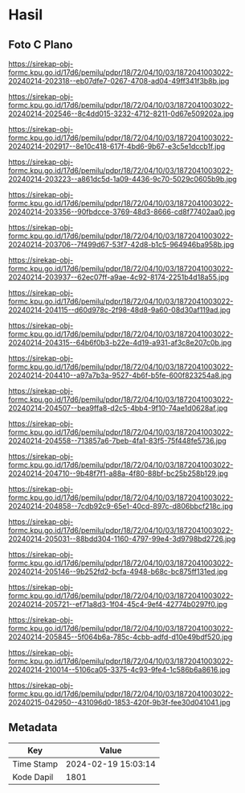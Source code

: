 # Hasil

## Foto C Plano

https://sirekap-obj-formc.kpu.go.id/17d6/pemilu/pdpr/18/72/04/10/03/1872041003022-20240214-202318--eb07dfe7-0267-4708-ad04-49ff341f3b8b.jpg

https://sirekap-obj-formc.kpu.go.id/17d6/pemilu/pdpr/18/72/04/10/03/1872041003022-20240214-202546--8c4dd015-3232-4712-8211-0d67e509202a.jpg

https://sirekap-obj-formc.kpu.go.id/17d6/pemilu/pdpr/18/72/04/10/03/1872041003022-20240214-202917--8e10c418-617f-4bd6-9b67-e3c5e1dccb1f.jpg

https://sirekap-obj-formc.kpu.go.id/17d6/pemilu/pdpr/18/72/04/10/03/1872041003022-20240214-203223--a861dc5d-1a09-4436-9c70-5029c0605b9b.jpg

https://sirekap-obj-formc.kpu.go.id/17d6/pemilu/pdpr/18/72/04/10/03/1872041003022-20240214-203356--90fbdcce-3769-48d3-8666-cd8f77402aa0.jpg

https://sirekap-obj-formc.kpu.go.id/17d6/pemilu/pdpr/18/72/04/10/03/1872041003022-20240214-203706--7f499d67-53f7-42d8-b1c5-964946ba958b.jpg

https://sirekap-obj-formc.kpu.go.id/17d6/pemilu/pdpr/18/72/04/10/03/1872041003022-20240214-203937--62ec07ff-a9ae-4c92-8174-2251b4d18a55.jpg

https://sirekap-obj-formc.kpu.go.id/17d6/pemilu/pdpr/18/72/04/10/03/1872041003022-20240214-204115--d60d978c-2f98-48d8-9a60-08d30af119ad.jpg

https://sirekap-obj-formc.kpu.go.id/17d6/pemilu/pdpr/18/72/04/10/03/1872041003022-20240214-204315--64b6f0b3-b22e-4d19-a931-af3c8e207c0b.jpg

https://sirekap-obj-formc.kpu.go.id/17d6/pemilu/pdpr/18/72/04/10/03/1872041003022-20240214-204410--a97a7b3a-9527-4b6f-b5fe-600f823254a8.jpg

https://sirekap-obj-formc.kpu.go.id/17d6/pemilu/pdpr/18/72/04/10/03/1872041003022-20240214-204507--bea9ffa8-d2c5-4bb4-9f10-74ae1d0628af.jpg

https://sirekap-obj-formc.kpu.go.id/17d6/pemilu/pdpr/18/72/04/10/03/1872041003022-20240214-204558--713857a6-7beb-4fa1-83f5-75f448fe5736.jpg

https://sirekap-obj-formc.kpu.go.id/17d6/pemilu/pdpr/18/72/04/10/03/1872041003022-20240214-204710--9b48f7f1-a88a-4f80-88bf-bc25b258b129.jpg

https://sirekap-obj-formc.kpu.go.id/17d6/pemilu/pdpr/18/72/04/10/03/1872041003022-20240214-204858--7cdb92c9-65e1-40cd-897c-d806bbcf218c.jpg

https://sirekap-obj-formc.kpu.go.id/17d6/pemilu/pdpr/18/72/04/10/03/1872041003022-20240214-205031--88bdd304-1160-4797-99e4-3d9798bd2726.jpg

https://sirekap-obj-formc.kpu.go.id/17d6/pemilu/pdpr/18/72/04/10/03/1872041003022-20240214-205146--9b252fd2-bcfa-4948-b68c-bc875ff131ed.jpg

https://sirekap-obj-formc.kpu.go.id/17d6/pemilu/pdpr/18/72/04/10/03/1872041003022-20240214-205721--ef71a8d3-1f04-45c4-9ef4-42774b0297f0.jpg

https://sirekap-obj-formc.kpu.go.id/17d6/pemilu/pdpr/18/72/04/10/03/1872041003022-20240214-205845--5f064b6a-785c-4cbb-adfd-d10e49bdf520.jpg

https://sirekap-obj-formc.kpu.go.id/17d6/pemilu/pdpr/18/72/04/10/03/1872041003022-20240214-210014--5106ca05-3375-4c93-9fe4-1c586b6a8616.jpg

https://sirekap-obj-formc.kpu.go.id/17d6/pemilu/pdpr/18/72/04/10/03/1872041003022-20240215-042950--431096d0-1853-420f-9b3f-fee30d041041.jpg


## Metadata

| Key        | Value               |
| ---------- | ------------------- |
| Time Stamp | 2024-02-19 15:03:14 |
| Kode Dapil | 1801                |



